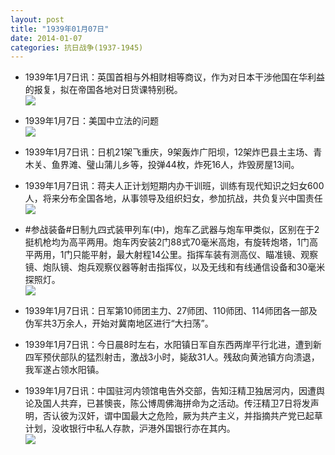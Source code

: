 ```yaml
---
layout: post
title: "1939年01月07日"
date: 2014-01-07
categories: 抗日战争(1937-1945)
---
```


<meta name="referrer" content="no-referrer" />

- 1939年1月7日讯：英国首相与外相财相等商议，作为对日本干涉他国在华利益的报复，拟在帝国各地对日货课特别税。 <br/><img src="https://ww3.sinaimg.cn/large/aca367d8jw1ecba0maclqj208m10944m.jpg" />

- 1939年1月7日：美国中立法的问题 <br/><img src="https://ww4.sinaimg.cn/large/aca367d8jw1ecb8a9r3dtj20jc0xotno.jpg" />

- 1939年1月7日讯：日机21架飞重庆，9架轰炸广阳坝，12架炸巴县土主场、青木关、鱼界滩、璧山蒲儿乡等，投弹44枚，炸死16人，炸毁房屋13间。 

- 1939年1月7日讯：蒋夫人正计划短期内办干训班，训练有现代知识之妇女600人，将来分布全国各地，从事领导及组织妇女，参加抗战，共负复兴中国责任 <br/><img src="https://ww1.sinaimg.cn/large/aca367d8jw1ecauer64jsj206t05ymxn.jpg" />

- #参战装备#日制九四式装甲列车(中)，炮车乙武器与炮车甲类似，区别在于2挺机枪均为高平两用。炮车丙安装2门88式70毫米高炮，有旋转炮塔，1门高平两用，1门只能平射，最大射程14公里。指挥车装有测高仪、瞄准镜、观察镜、炮队镜、炮兵观察仪器等射击指挥仪，以及无线和有线通信设备和30毫米探照灯。 <br/><img src="https://ww4.sinaimg.cn/large/aca367d8jw1ecaqxuzkppj20cs0ff422.jpg" />

- 1939年1月7日讯：日军第10师团主力、27师团、110师团、114师团各一部及伪军共3万余人，开始对冀南地区进行“大扫荡”。 

- 1939年1月7日讯：今日晨8时左右，水阳镇日军自东西两岸平行北进，遭到新四军预伏部队的猛烈射击，激战3小时，毙敌31人。残敌向黄池镇方向溃退，我军遂占领水阳镇。 

- 1939年1月7日讯：中国驻河内领馆电告外交部，告知汪精卫独居河内，因遭舆论及国人共弃，已甚懊丧，陈公博周佛海拼命为之活动。传汪精卫7日将发声明，否认彼为汉奸，谓中国最大之危险，厥为共产主义，并指摘共产党已起草计划，没收银行中私人存款，沪港外国银行亦在其内。 <br/><img src="https://ww2.sinaimg.cn/large/aca367d8jw1ecalqhjlk0j20iy0heaf7.jpg" />

